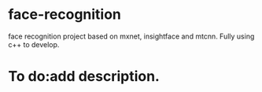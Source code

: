 # face-recognition
face recognition project based on mxnet, insightface and mtcnn. Fully using c++ to develop.
# To do:add description.
